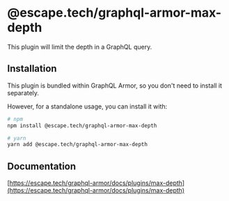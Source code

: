 # @escape.tech/graphql-armor-max-depth

This plugin will limit the depth in a GraphQL query.

## Installation

This plugin is bundled within GraphQL Armor, so you don't need to install it separately.

However, for a standalone usage, you can install it with:

```bash
# npm
npm install @escape.tech/graphql-armor-max-depth

# yarn
yarn add @escape.tech/graphql-armor-max-depth
```

## Documentation

[https://escape.tech/graphql-armor/docs/plugins/max-depth](https://escape.tech/graphql-armor/docs/plugins/max-depth)
